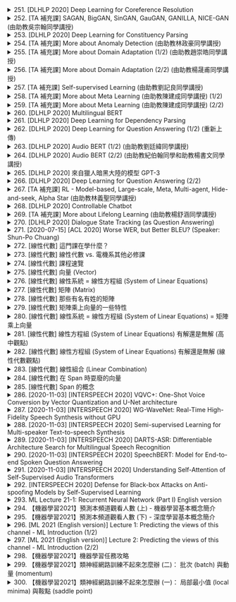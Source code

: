 <details>
<summary>251. [DLHLP 2020] Deep Learning for Coreference Resolution</summary><br>

<a href="https://www.youtube.com/watch?v=2BemmceHKOU" target="_blank">
    <img src="https://img.youtube.com/vi/2BemmceHKOU/maxresdefault.jpg" 
        alt="[Youtube]" width="200">
</a>

# [DLHLP 2020] Deep Learning for Coreference Resolution


</details>

<details>
<summary>252. [TA 補充課] SAGAN, BigGAN, SinGAN, GauGAN, GANILLA, NICE-GAN (由助教吳宗翰同學講授)</summary><br>

<a href="https://www.youtube.com/watch?v=hTNE8iFXEMU" target="_blank">
    <img src="https://img.youtube.com/vi/hTNE8iFXEMU/maxresdefault.jpg" 
        alt="[Youtube]" width="200">
</a>

# [TA 補充課] SAGAN, BigGAN, SinGAN, GauGAN, GANILLA, NICE-GAN (由助教吳宗翰同學講授)


</details>

<details>
<summary>253. [DLHLP 2020] Deep Learning for Constituency Parsing</summary><br>

<a href="https://www.youtube.com/watch?v=pHQ2lcDgoFs" target="_blank">
    <img src="https://img.youtube.com/vi/pHQ2lcDgoFs/maxresdefault.jpg" 
        alt="[Youtube]" width="200">
</a>

# [DLHLP 2020] Deep Learning for Constituency Parsing


</details>

<details>
<summary>254. [TA 補充課] More about Anomaly Detection (由助教林政豪同學講授)</summary><br>

<a href="https://www.youtube.com/watch?v=-C8RUrWb7F8" target="_blank">
    <img src="https://img.youtube.com/vi/-C8RUrWb7F8/maxresdefault.jpg" 
        alt="[Youtube]" width="200">
</a>

# [TA 補充課] More about Anomaly Detection (由助教林政豪同學講授)


</details>

<details>
<summary>255. [TA 補充課] More about Domain Adaptation (1/2) (由助教趙崇皓同學講授)</summary><br>

<a href="https://www.youtube.com/watch?v=gvfLq4sPW4k" target="_blank">
    <img src="https://img.youtube.com/vi/gvfLq4sPW4k/maxresdefault.jpg" 
        alt="[Youtube]" width="200">
</a>

# [TA 補充課] More about Domain Adaptation (1/2) (由助教趙崇皓同學講授)


</details>

<details>
<summary>256. [TA 補充課] More about Domain Adaptation (2/2) (由助教楊晟甫同學講授)</summary><br>

<a href="https://www.youtube.com/watch?v=-DQBMAULXX8" target="_blank">
    <img src="https://img.youtube.com/vi/-DQBMAULXX8/maxresdefault.jpg" 
        alt="[Youtube]" width="200">
</a>

# [TA 補充課] More about Domain Adaptation (2/2) (由助教楊晟甫同學講授)


</details>

<details>
<summary>257. [TA 補充課] Self-supervised Learning (由助教劉記良同學講授)</summary><br>

<a href="https://www.youtube.com/watch?v=ZGnKfoUb7h8" target="_blank">
    <img src="https://img.youtube.com/vi/ZGnKfoUb7h8/maxresdefault.jpg" 
        alt="[Youtube]" width="200">
</a>

# [TA 補充課] Self-supervised Learning (由助教劉記良同學講授)


</details>

<details>
<summary>258. [TA 補充課] More about Meta Learning (由助教陳建成同學講授) (1/2)</summary><br>

<a href="https://www.youtube.com/watch?v=QBbeIsiqw-U" target="_blank">
    <img src="https://img.youtube.com/vi/QBbeIsiqw-U/maxresdefault.jpg" 
        alt="[Youtube]" width="200">
</a>

# [TA 補充課] More about Meta Learning (由助教陳建成同學講授) (1/2)


</details>

<details>
<summary>259. [TA 補充課] More about Meta Learning (由助教陳建成同學講授) (2/2)</summary><br>

<a href="https://www.youtube.com/watch?v=w0-7BO09kdo" target="_blank">
    <img src="https://img.youtube.com/vi/w0-7BO09kdo/maxresdefault.jpg" 
        alt="[Youtube]" width="200">
</a>

# [TA 補充課] More about Meta Learning (由助教陳建成同學講授) (2/2)


</details>

<details>
<summary>260. [DLHLP 2020] Multilingual BERT</summary><br>

<a href="https://www.youtube.com/watch?v=8rDN1jUI82g" target="_blank">
    <img src="https://img.youtube.com/vi/8rDN1jUI82g/maxresdefault.jpg" 
        alt="[Youtube]" width="200">
</a>

# [DLHLP 2020] Multilingual BERT


</details>

<details>
<summary>261. [DLHLP 2020] Deep Learning for Dependency Parsing</summary><br>

<a href="https://www.youtube.com/watch?v=9erBrs-VIqc" target="_blank">
    <img src="https://img.youtube.com/vi/9erBrs-VIqc/maxresdefault.jpg" 
        alt="[Youtube]" width="200">
</a>

# [DLHLP 2020] Deep Learning for Dependency Parsing


</details>

<details>
<summary>262. [DLHLP 2020] Deep Learning for Question Answering (1/2) (重新上傳)</summary><br>

<a href="https://www.youtube.com/watch?v=gRfTfXCe3LA" target="_blank">
    <img src="https://img.youtube.com/vi/gRfTfXCe3LA/maxresdefault.jpg" 
        alt="[Youtube]" width="200">
</a>

# [DLHLP 2020] Deep Learning for Question Answering (1/2) (重新上傳)


</details>

<details>
<summary>263. [DLHLP 2020] Audio BERT (1/2) (由助教劉廷緯同學講授)</summary><br>

<a href="https://www.youtube.com/watch?v=NN9Q9Jhtvvg" target="_blank">
    <img src="https://img.youtube.com/vi/NN9Q9Jhtvvg/maxresdefault.jpg" 
        alt="[Youtube]" width="200">
</a>

# [DLHLP 2020] Audio BERT (1/2) (由助教劉廷緯同學講授)


</details>

<details>
<summary>264. [DLHLP 2020] Audio BERT (2/2) (由助教紀伯翰同學和助教楊書文同學講授)</summary><br>

<a href="https://www.youtube.com/watch?v=0KNvAYb1emQ" target="_blank">
    <img src="https://img.youtube.com/vi/0KNvAYb1emQ/maxresdefault.jpg" 
        alt="[Youtube]" width="200">
</a>

# [DLHLP 2020] Audio BERT (2/2) (由助教紀伯翰同學和助教楊書文同學講授)


</details>

<details>
<summary>265. [DLHLP 2020] 來自獵人暗黑大陸的模型 GPT-3</summary><br>

<a href="https://www.youtube.com/watch?v=DOG1L9lvsDY" target="_blank">
    <img src="https://img.youtube.com/vi/DOG1L9lvsDY/maxresdefault.jpg" 
        alt="[Youtube]" width="200">
</a>

# [DLHLP 2020] 來自獵人暗黑大陸的模型 GPT-3


</details>

<details>
<summary>266. [DLHLP 2020] Deep Learning for Question Answering (2/2)</summary><br>

<a href="https://www.youtube.com/watch?v=h_Lptoq8spQ" target="_blank">
    <img src="https://img.youtube.com/vi/h_Lptoq8spQ/maxresdefault.jpg" 
        alt="[Youtube]" width="200">
</a>

# [DLHLP 2020] Deep Learning for Question Answering (2/2)


</details>

<details>
<summary>267. [TA 補充課] RL - Model-based, Large-scale, Meta, Multi-agent, Hide-and-seek, Alpha Star (由助教林義聖同學講授)</summary><br>

<a href="https://www.youtube.com/watch?v=ZR2AZgupIpc" target="_blank">
    <img src="https://img.youtube.com/vi/ZR2AZgupIpc/maxresdefault.jpg" 
        alt="[Youtube]" width="200">
</a>

# [TA 補充課] RL - Model-based, Large-scale, Meta, Multi-agent, Hide-and-seek, Alpha Star (由助教林義聖同學講授)


</details>

<details>
<summary>268. [DLHLP 2020] Controllable Chatbot</summary><br>

<a href="https://www.youtube.com/watch?v=mk6v2raVGfk" target="_blank">
    <img src="https://img.youtube.com/vi/mk6v2raVGfk/maxresdefault.jpg" 
        alt="[Youtube]" width="200">
</a>

# [DLHLP 2020] Controllable Chatbot


</details>

<details>
<summary>269. [TA 補充課] More about Lifelong Learning (由助教楊舒涵同學講授)</summary><br>

<a href="https://www.youtube.com/watch?v=SX6_1-mvkWk" target="_blank">
    <img src="https://img.youtube.com/vi/SX6_1-mvkWk/maxresdefault.jpg" 
        alt="[Youtube]" width="200">
</a>

# [TA 補充課] More about Lifelong Learning (由助教楊舒涵同學講授)


</details>

<details>
<summary>270. [DLHLP 2020] Dialogue State Tracking (as Question Answering)</summary><br>

<a href="https://www.youtube.com/watch?v=tRDF_w700Uw" target="_blank">
    <img src="https://img.youtube.com/vi/tRDF_w700Uw/maxresdefault.jpg" 
        alt="[Youtube]" width="200">
</a>

# [DLHLP 2020] Dialogue State Tracking (as Question Answering)


</details>

<details>
<summary>271. [2020-07-15] [ACL 2020] Worse WER, but Better BLEU? (Speaker: Shun-Po Chuang)</summary><br>

<a href="https://www.youtube.com/watch?v=OybkIdSNKSc" target="_blank">
    <img src="https://img.youtube.com/vi/OybkIdSNKSc/maxresdefault.jpg" 
        alt="[Youtube]" width="200">
</a>

# [ACL 2020] Worse WER, but Better BLEU? (Speaker: Shun-Po Chuang)

# 文章整理與結構化分析

## 核心主題  
- 語音翻譯（Speech Translation, ST）：研究如何將來源語言的語音轉換為目標語言的文字。  
- 多任務學習在語音翻譯中的應用：探討語音識別和翻譯之間的關聯性，特別是.semantic information的重要性。  

---

## 主要觀念  
1. **多任務學習（Multi-task Learning）**：在同一模型中同時學習語音識別和翻譯任務。  
2. **藍分數（BLEU Score）和字錯率（Word Error Rate,WER）**：分別用於衡量翻譯質量和語音識別質量，但二者之間並無直接 correlation。  
3. **語義信息的重要性**： semantic information可能比純粹的語音識別質量更影響最終翻譯質量。  

---

## 問題與原因  
1. **問題**：傳統的WER指標無法充分反映語音翻譯模型的性能，因為高WER的結果可能在語義上更接近 ground truth。  
   - 原因：WER主要衡量字面級別的相似性，忽略了semantic context的重要性。  
2. **挑戰**：多任務學習中，如何有效整合語音識別和翻譯模塊，提升整體性能。  

---

## 解決方法  
1. **引入Word Embeddings（詞嵌入）**：利用預訓練的詞嵌入（如WordNet或大型文本數據訓練的向量），捕獲 semantic 和 syntactic信息。  
2. **.semantic Information的利用**：在多任務模型中，將hidden state與word embeddings進行相似度計算，作為語義信息的參考。  
3. **Cosine Similarity**：使用.Cosine similarity衡量hidden state和word embeddings之間的相似性，並通過Softmax函數得到概率分佈。  

---

## 優化方式  
1. **模型結構**：提出一種三元組結構（Encoder-Decoder架構），讓源語言解碼器和目標語言解碼器共享隱藏狀態（hidden state）。  
2. **訓練目標**：改進原來的多任務損失函數，引入cosine相似度作為語義信息的衡量指標。  
3. **數據需求**：使用單語文本數據訓練word embeddings，降低對平行語料庫的依賴。  

---

## 結論與實驗結果  
1. **翻譯質量提升**：使用cosine softmax方法後，BLEU分數顯著提高，表明語義信息在翻譯中起重要作用。  
2. **WER的局限性**：低WER並不總是對應高翻譯質量，語義信息的融入能更好地平衡兩者。  
3. **模型性能**：提出的多任務模型在BLEU分數和WER指標上均達到最佳效果，證明了semantic information的有效性。  

---

## 展望  
- 進一步研究如何更有效地整合語音識別和翻譯模塊，提升多語言環境下的語音翻譯性能。  
- 探索其他semantic信息捕獲方式（如使用更大規模的 pretrained models）。
</details>

<details>
<summary>272. [線性代數] 這門課在學什麼？</summary><br>

<a href="https://www.youtube.com/watch?v=SNT7LAGsLDY" target="_blank">
    <img src="https://img.youtube.com/vi/SNT7LAGsLDY/maxresdefault.jpg" 
        alt="[Youtube]" width="200">
</a>

# [線性代數] 這門課在學什麼？


</details>

<details>
<summary>273. [線性代數] 線性代數 vs. 電機系其他必修課</summary><br>

<a href="https://www.youtube.com/watch?v=sc7dicXFoZE" target="_blank">
    <img src="https://img.youtube.com/vi/sc7dicXFoZE/maxresdefault.jpg" 
        alt="[Youtube]" width="200">
</a>

# [線性代數] 線性代數 vs. 電機系其他必修課


</details>

<details>
<summary>274. [線性代數] 課程速覽</summary><br>

<a href="https://www.youtube.com/watch?v=J-U_zKg15f4" target="_blank">
    <img src="https://img.youtube.com/vi/J-U_zKg15f4/maxresdefault.jpg" 
        alt="[Youtube]" width="200">
</a>

# [線性代數] 課程速覽


</details>

<details>
<summary>275. [線性代數] 向量 (Vector)</summary><br>

<a href="https://www.youtube.com/watch?v=I3hyvWN78Is" target="_blank">
    <img src="https://img.youtube.com/vi/I3hyvWN78Is/maxresdefault.jpg" 
        alt="[Youtube]" width="200">
</a>

# [線性代數] 向量 (Vector)


</details>

<details>
<summary>276. [線性代數] 線性系統 = 線性方程組 (System of Linear Equations)</summary><br>

<a href="https://www.youtube.com/watch?v=Ww3eAfLZjME" target="_blank">
    <img src="https://img.youtube.com/vi/Ww3eAfLZjME/maxresdefault.jpg" 
        alt="[Youtube]" width="200">
</a>

# [線性代數] 線性系統 = 線性方程組 (System of Linear Equations)


</details>

<details>
<summary>277. [線性代數] 矩陣 (Matrix)</summary><br>

<a href="https://www.youtube.com/watch?v=7qwaAhcD2og" target="_blank">
    <img src="https://img.youtube.com/vi/7qwaAhcD2og/maxresdefault.jpg" 
        alt="[Youtube]" width="200">
</a>

# [線性代數] 矩陣 (Matrix)


</details>

<details>
<summary>278. [線性代數] 那些有名有姓的矩陣</summary><br>

<a href="https://www.youtube.com/watch?v=cf-WpQX70Vs" target="_blank">
    <img src="https://img.youtube.com/vi/cf-WpQX70Vs/maxresdefault.jpg" 
        alt="[Youtube]" width="200">
</a>

# [線性代數] 那些有名有姓的矩陣


</details>

<details>
<summary>279. [線性代數] 矩陣乘上向量的一些特性</summary><br>

<a href="https://www.youtube.com/watch?v=OMdCNhJp60M" target="_blank">
    <img src="https://img.youtube.com/vi/OMdCNhJp60M/maxresdefault.jpg" 
        alt="[Youtube]" width="200">
</a>

# [線性代數] 矩陣乘上向量的一些特性


</details>

<details>
<summary>280. [線性代數] 線性系統 = 線性方程組 (System of Linear Equations) = 矩陣乘上向量</summary><br>

<a href="https://www.youtube.com/watch?v=6wPSfjwm_qk" target="_blank">
    <img src="https://img.youtube.com/vi/6wPSfjwm_qk/maxresdefault.jpg" 
        alt="[Youtube]" width="200">
</a>

# [線性代數] 線性系統 = 線性方程組 (System of Linear Equations) = 矩陣乘上向量


</details>

<details>
<summary>281. [線性代數] 線性方程組 (System of Linear Equations) 有解還是無解 (高中觀點)</summary><br>

<a href="https://www.youtube.com/watch?v=zchDGSfr_yU" target="_blank">
    <img src="https://img.youtube.com/vi/zchDGSfr_yU/maxresdefault.jpg" 
        alt="[Youtube]" width="200">
</a>

# [線性代數] 線性方程組 (System of Linear Equations) 有解還是無解 (高中觀點)


</details>

<details>
<summary>282. [線性代數] 線性方程組 (System of Linear Equations) 有解還是無解 (線性代數觀點)</summary><br>

<a href="https://www.youtube.com/watch?v=OHgibs_pDN8" target="_blank">
    <img src="https://img.youtube.com/vi/OHgibs_pDN8/maxresdefault.jpg" 
        alt="[Youtube]" width="200">
</a>

# [線性代數] 線性方程組 (System of Linear Equations) 有解還是無解 (線性代數觀點)


</details>

<details>
<summary>283. [線性代數] 線性組合 (Linear Combination)</summary><br>

<a href="https://www.youtube.com/watch?v=pZfvmcjIrpE" target="_blank">
    <img src="https://img.youtube.com/vi/pZfvmcjIrpE/maxresdefault.jpg" 
        alt="[Youtube]" width="200">
</a>

# [線性代數] 線性組合 (Linear Combination)


</details>

<details>
<summary>284. [線性代數] 在 Span 時耍廢的向量</summary><br>

<a href="https://www.youtube.com/watch?v=-zIPQ8hcsps" target="_blank">
    <img src="https://img.youtube.com/vi/-zIPQ8hcsps/maxresdefault.jpg" 
        alt="[Youtube]" width="200">
</a>

# [線性代數] 在 Span 時耍廢的向量


</details>

<details>
<summary>285. [線性代數] Span 的概念</summary><br>

<a href="https://www.youtube.com/watch?v=FEnFCtNILtI" target="_blank">
    <img src="https://img.youtube.com/vi/FEnFCtNILtI/maxresdefault.jpg" 
        alt="[Youtube]" width="200">
</a>

# [線性代數] Span 的概念


</details>

<details>
<summary>286. [2020-11-03] [INTERSPEECH 2020] VQVC+: One-Shot Voice Conversion by Vector Quantization and U-Net architecture</summary><br>

<a href="https://www.youtube.com/watch?v=JWGVfVSvQwc" target="_blank">
    <img src="https://img.youtube.com/vi/JWGVfVSvQwc/maxresdefault.jpg" 
        alt="[Youtube]" width="200">
</a>

# [INTERSPEECH 2020] VQVC+: One-Shot Voice Conversion by Vector Quantization and U-Net architecture

### 核心主題  
- 語音轉換（Voice Conversion, VC）的研究與改進。

---

### 主要觀念  
1. **語音轉換的目的**：改變說話者的身份，同時保持內容信息不變。  
2. **VC系統的分類**：
   - 幵發數據（Par Data）：說話者.say相同的句子，收集困難但適合模型訓練。
   - 不相干數據（Unpar Data）： speaker的信息無限制。
3. **語音轉換方法**：
   - 直接變換（Direct Transform）
   - 特徵解耦（Feature Disentangle）

---

### 問題與原因  
1. **基於特徵解耦模型的問題**：
   - 如何分別建模內容嵌入和說話者嵌入？
   - 向量化方法雖能分離信息，但降低音質。
2. **音質低劣的原因**：
   - 向量化引入了信息瓶頸，限制了重建能力。

---

### 解決方法與優化方式  
1. **模型改進**：
   - 使用更深的架構：增加模型深度以提升表示能力。
   - 引入條件スキーム（SKI Condition Module）：分層建模，逐步解耦內容和說話者信息。
2. **數據集**：
   - 使用Vox-Copus數據集（含9位講話者，共44小時語音）。
3. **實驗評估**：
   - 語言識別準確率：模型在-content嵌入中speaker信息被有效去除，accuracy達70%。
   - 主觀評價：與基線方法（如AutoVC）相比，在自然度和相似性上表現更佳。

---

### 結論  
1. **SKI架構的優勢**：
   - 減少信息瓶頸，提升音質。
2. **進階改進建議**：
   - 經驗證，增加codebook大小可平衡重建精度與解耦性能。
3. **未來研究方向**：
   - 探索更多條件架構以進一步提升語音質量。
</details>

<details>
<summary>287. [2020-11-03] [INTERSPEECH 2020] WG-WaveNet: Real-Time High-Fidelity Speech Synthesis without GPU</summary><br>

<a href="https://www.youtube.com/watch?v=rsbT7X2-g7E" target="_blank">
    <img src="https://img.youtube.com/vi/rsbT7X2-g7E/maxresdefault.jpg" 
        alt="[Youtube]" width="200">
</a>

# [INTERSPEECH 2020] WG-WaveNet: Real-Time High-Fidelity Speech Synthesis without GPU

### 核心主題  
- 提出一種快速且輕量級的語音編解碼器（Vocoder）：**WGWebNet**，能夠實時生成高質量的22kHz和44kHz語音樣本，並且不需要GPU支持。  

---

### 主要觀念  
1. **語音合成的重要性**：語音合成技術在人工智慧、通信和娛樂等領域具有廣泛應用。  
2. **輕量級模型的需求**：在移動設備和嵌入式系統中，計算資源有限，需要高效的模型來實現實時語音合成。  
3. **非自回歸模型的優勢**：相對於傳統的自回歸模型，非自回歸模型在生成速度上具有顯著優勢，適合實時應用。  

---

### 問題原因  
1. **計算資源限制**：移動設備和嵌入式系統通常缺乏足夠的GPU資源來支持基於Transformer的語音合成模型。  
2. **自回歸模型的瓶頸**：傳統的自回歸模型在生成速度上較慢，無法實現實時語音 synthesis。  
3. **高_sampling_rate 的挑戰**：44kHz語音樣本需要更高的計算能力，且目前多數模型在生成高_sampling_rate語音時性能不足。  

---

### 解決方法  
1. **WGWebNet架構設計**：基於Transformer的輕量級模型，優化了編解碼器結構以降低計算複雜度。  
2. **非自回歸生成**：採用非自回歸策略，顯著提升語音生成速度，實現實時合成。  
3. **參數調整和優化**：針對不同_sampling_rate（如22kHz和44kHz）進行參數調試，確保在保持語音質量的前提下提升性能。  

---

### 優化方式  
1. **模型精簡**：通過降低模型參數數量和優化架構設計，實現了輕量化。  
2. **實時生成策略**：非自回歸機制使得模型能夠在CPU上高效運行，支持實時語音合成。  
3. **多_sampling_rate 支持**：針對不同_sampling_rate進行參數調試，平衡語音質量和生成效率。  

---

### 結論  
1. **性能提升**：WGWebNet在22kHz和44kHz語音生成中均實現了實時性能，且語音質量（MOS）接近最佳非自回歸模型。  
2. **輕量級優勢**：相比其他模型，WGWebNet在保持高語音質量的前提下，具備更快的生成速度和更低的計算資源需求。  
3. **應用前景**：該模型適合用於移動設備、嵌入式系統等資源受限環境中的語音合成任務。  

---

### 參考資料  
- 論文中提供的數據和實驗結果已用來支持上述整理內容。
</details>

<details>
<summary>288. [2020-11-03] [INTERSPEECH 2020]  Semi-supervised Learning for Multi-speaker Text-to-speech Synthesis</summary><br>

<a href="https://www.youtube.com/watch?v=3b1S20iVyMY" target="_blank">
    <img src="https://img.youtube.com/vi/3b1S20iVyMY/maxresdefault.jpg" 
        alt="[Youtube]" width="200">
</a>

# [INTERSPEECH 2020]  Semi-supervised Learning for Multi-speaker Text-to-speech Synthesis

### 核心主題  
- 探索半監督學習在現代說話人文本到語音（TTS）合成中的應用。  
- 目標是通過利用未標記音頻數據，顯著減少高質量語音模型訓練所需的數據量。  

---

### 主要觀念  
1. **問題陳述**：  
   - 當前高性能多說話人TTS系統需要大量高質量配對數據（通常超過20小時），數據收集過程耗時且昂貴，限制了其廣泛應用。  

2. **核心挑戰**：  
   - 數據量不足導致監督學習方法性能受限，特別是在多說話人場景中。  
   - 未標記音頻數據的利用效率低下，難以有效提升模型表現。  

3. **創新點**：  
   - 提出一種半監督學習框架，通過引入可學習的代碼本和直通梯度估計器，實現未標記數據的有效利用。  
   - 驗證了該方法在噪聲環境下的魯棒性，並探討了單說話人與多說話人訓練之間的關係。  

---

### 問題原因  
- 數據收集成本高昂：高質量語音配對數據需求量大，限制了模型的普及。  
- 未標記數據難以有效融入監督學習框架，導致模型性能提升受限。  
- 單說話人與多說話人訓練之間存在輸入不匹配問題，影響模型泛化能力。  

---

### 解決方法  
1. **半監督學習框架**：  
   - 利用少量配對數據（1小時）進行監督訓練，結合大量未標記音頻數據進行無監督優化。  
   - 引入可學習的代碼本，提升編碼器和解碼器的表示能力。  

2. **直通梯度估計器**：  
   - 允許重建損失通過編碼器傳播梯度，解決傳統半監督方法中編碼器無法有效更新的問題。  

3. **噪聲魯棒性優化**：  
   - 通過訓練模型處理帶噪未標記數據，驗證其在實際應用場景中的可靠性。  

4. **多說話人與單說話人訓練的平衡**：  
   - 驗證了基於少量配對數據的模型仍能實現多說話人語音合成，但性能略遜於基於25小時數據的監督學習方法。  

---

### 結論  
- 提出的半監督學習方法在僅使用1小時配對數據的情況下，生成語音的質量與基於25小時數據的監督方法相當。  
- 該方法通過有效利用未標記數據，顯著降低了高質量TTS模型的訓練成本。  
- 實驗結果表明，模型在噪聲環境和多說話人場景中均表現出色，驗證了其泛化能力和實用性。  

---

### 優化方式  
1. **數據效率提升**：  
   - 通過半監督學習框架，減少對高質量配對數據的依賴，降低數據收集成本。  

2. **模型魯棒性增強**：  
   - 驗證了模型在噪聲環境下的性能穩定性，爲實際應用場景提供保障。  

3. **跨說話人適應能力優化**：  
   - 探討了單說話人與多說話人訓練的平衡點，爲未來研究提供了方向。
</details>

<details>
<summary>289. [2020-11-03] [INTERSPEECH 2020] DARTS-ASR: Differentiable Architecture Search for Multilingual Speech Recognition</summary><br>

<a href="https://www.youtube.com/watch?v=rztqT8RXyuI" target="_blank">
    <img src="https://img.youtube.com/vi/rztqT8RXyuI/maxresdefault.jpg" 
        alt="[Youtube]" width="200">
</a>

# [INTERSPEECH 2020] DARTS-ASR: Differentiable Architecture Search for Multilingual Speech Recognition

# 文章整理：基於可微架構搜索的語音識別模型優化研究

## 核心主題
- 探討將可微架構搜索（Differential Architecture Search, DAR）應用於語音識別（ASR）任務中的有效性和優勢。
- 研究如何通過多語言預訓練和適應策略，提升語音識別模型在單語和多語環境下的性能。

## 主要觀念
1. **可微架構搜索**：一種通過端到端優化自動尋找最優網絡結構的方法，適用於語音識別任務。
2. **多語言語音識別**：探討共享 acoustic 模型在多種語言間的可行性及其優勢。
3. **模型適應策略**：研究如何通過參數調整和架構微調，提升預訓練模型在目標語言上的性能。

## 問題原因
- 傳統固定架構的語音識別模型難以有效處理多種語言及其複雜的 acoustic 特性。
- 缺乏有效的多語言共享機制，導致模型泛化能力有限。

## 解決方法
1. **可微架構搜索**：
   - 通過 DAR 方法自動搜索最優網絡結構，取代人工設計固定架構。
   - 在單語和多語環境下分別進行架構搜索，驗證其通用性。
2. **多語言預訓練與適應**：
   - 預先在多種源語言上訓練共享 acoustic 模型。
   - 通過三種適應策略（僅參數調整、參數與架構聯合微調、剪枝架構）優化模型在目標語言上的性能。

## 優化方式
1. **架構搜索結果分析**：
   - 單語環境下，不同語言的最優架構存在差異，但淺層結構中標準卷積爲主。
   - 多語環境下，較大的 kernel size 卷積和深度可分離卷積在深層架構中更爲普遍。

2. **適應策略優化**：
   - 參數與架構聯合微調能顯著提升性能，同時保持較低的計算成本。
   - 架構剪枝在減少計算開銷的同時，僅造成輕微性能下降。

## 結論
- 可微架構搜索方法能在單語和多語語音識別任務中提供優於傳統固定架構的性能。
- 多語言預訓練有助於發現適用於廣泛語言的通用 acoustic 模型。
- 未來工作可將 DAR 方法與其他 ASR 技術（如元學習）結合，探索更大規模模型和更多任務的應用。

---

以上整理基於文章內容，結構清晰地歸納了核心主題、主要觀念、問題原因、解決方法、優化方式及結論。
</details>

<details>
<summary>290. [2020-11-03] [INTERSPEECH 2020] SpeechBERT: Model for End-to-end Spoken Question Answering</summary><br>

<a href="https://www.youtube.com/watch?v=7mf7nSh8dGE" target="_blank">
    <img src="https://img.youtube.com/vi/7mf7nSh8dGE/maxresdefault.jpg" 
        alt="[Youtube]" width="200">
</a>

# [INTERSPEECH 2020] SpeechBERT: Model for End-to-end Spoken Question Answering

### 小節整理：端到端spoken question answering模型的研究與實現

#### 1. 核心主題
- **核心主題**：開發一種端到端（end-to-end）的spoken question answering系統，直接從音頻信號中進行問題解答，避免傳統管道式方法的局限性。

#### 2. 主要觀念
- **信息獲取限制**：
  - 文本中的信息有限，大量信息隱藏在語音中。
  - 舊有管道式方法依賴高精度的文字轉錄（ASR），易受錯誤影響。
  
- **端到端模型優勢**：
  - 直接處理音頻信號，跳過傳統的文本轉錄步驟。
  - 更好地利用語音信息，提升在高錯誤率下的性能。

#### 3. 問題原因
- **管道式方法的局限性**：
  - 高ASR錯誤率導致模型性能下降。
  - 認識錯誤會影響最終答案的準確性。

#### 4. 解決方法
- **提出Speech-BIR架構**：
  - 將文本基礎的BIR模型改進為語音版本，名為Speech-BIR。
  - 端到端訓練：直接從音頻信號中提取特徵並進行問題解答。
  
- **實現細節**：
  - 使用ground truth transcription進行模型訓練。
  - 測試階段使用ASR轉錄，模擬實際應用環境。

#### 5. 優化方式
- **預訓練與微調**：
  - 在音頻數據上進行預訓練，提升模型的語音理解能力。
  
- **世界邊界分割**：
  - 使用.ALIGNMENT技術提取世界邊界信息，進行音頻分割，降低ASR錯誤影響。

#### 6. 結論
- **性能優勢**：
  - 在低錯誤率場景下，Speech-BIR性能接近傳統管道式方法。
  - 在高錯誤率場景下（>40%），Speech-BIR表現明顯優於管道式方法。

- **實驗結果**：
  - 在spoken Squad數據集上，Speech-BIR在更困難的子集上取得了顯著提升。
  - 結合文本BIR模型進行聯合訓練，進一步提升了性能。

#### 7. 未來方向
- **改進ASR錯誤處理**：探索更 robust 的方法來應對高錯誤率場景。
- **多模態融合**：將語音和文本信息有機結合，進一步提升模型性能。
- **擴展應用場景**：將此技術應用於更多實際問題中，如客服系統、智能音箱等。
</details>

<details>
<summary>291. [2020-11-03] [INTERSPEECH 2020] Understanding Self-Attention of Self-Supervised Audio Transformers</summary><br>

<a href="https://www.youtube.com/watch?v=RJq_B416V1Q" target="_blank">
    <img src="https://img.youtube.com/vi/RJq_B416V1Q/maxresdefault.jpg" 
        alt="[Youtube]" width="200">
</a>

# [INTERSPEECH 2020] Understanding Self-Attention of Self-Supervised Audio Transformers

# The Role and Importance of Self-Attention in Continuous Input Reconstruction: An Empirical Study

## 小節整理

### 1. 核心主題  
- 探討自注意力機制（Self-Attention）在連續輸入重建任務中的作用和重要性。  
- 分析不同類型的注意力頭（Attention Heads）對下遊任務的影響。  

### 2. 主要觀念  
- 自注意力機制能夠捕捉序列中的全局信息，並在重建任務中表現出強大的能力。  
- 注意力頭可以分爲三類：** diagonal, vertical, 和 global**，每種類型在處理不同類型的信息時具有不同的作用。  

### 3. 問題原因  
- 不同類型的注意力頭對下遊任務的重要性存在差異。  
- 部分注意力頭可能對模型性能貢獻較小甚至產生負面影響。  

### 4. 解決方法  
- 提出一種基於注意力頭重要性的評估指標：** globalness, verticality, 和 diagonality**，用於量化不同類型注意力頭的貢獻。  
- 通過逐步剪枝（Pruning）實驗，驗證不同類型注意力頭對下遊任務的影響程度。  

### 5. 優化方式  
- **Diagonal Attention Heads**: 對音素分類任務至關重要，其剪枝會導致性能顯著下降。  
- **Vertical Attention Heads**: 主要影響說話人識別任務，但可能對音素分類任務產生負面影響。  
- **Global Attention Heads**: 對整體表示質量貢獻較小，可適當剪枝以優化性能。  

### 6. 結論  
- 自注意力機制在連續輸入重建任務中表現出強大的能力。  
- **Diagonal Attention Heads** 是核心，對音素分類和說話人識別均至關重要。  
- 可通過剪枝去除超過50%的冗餘注意力頭（尤其是Global類型），在不影響說話人身份的前提下提升音素分類性能。  
- 未來研究可進一步探索注意力頭的多樣性與模型壓縮的可能性。
</details>

<details>
<summary>292. [INTERSPEECH 2020] Defense for Black-box Attacks on Anti-spoofing Models by Self-Supervised Learning</summary><br>

<a href="https://www.youtube.com/watch?v=k81atCYWpzg" target="_blank">
    <img src="https://img.youtube.com/vi/k81atCYWpzg/maxresdefault.jpg" 
        alt="[Youtube]" width="200">
</a>

# [INTERSPEECH 2020] Defense for Black-box Attacks on Anti-spoofing Models by Self-Supervised Learning


</details>

<details>
<summary>293. ML Lecture 21-1: Recurrent Neural Network (Part I) English version</summary><br>

<a href="https://www.youtube.com/watch?v=Jjy6ER0bHv8" target="_blank">
    <img src="https://img.youtube.com/vi/Jjy6ER0bHv8/maxresdefault.jpg" 
        alt="[Youtube]" width="200">
</a>

# ML Lecture 21-1: Recurrent Neural Network (Part I) English version


</details>

<details>
<summary>294. 【機器學習2021】預測本頻道觀看人數 (上) - 機器學習基本概念簡介</summary><br>

<a href="https://www.youtube.com/watch?v=Ye018rCVvOo" target="_blank">
    <img src="https://img.youtube.com/vi/Ye018rCVvOo/maxresdefault.jpg" 
        alt="[Youtube]" width="200">
</a>

# 【機器學習2021】預測本頻道觀看人數 (上) - 機器學習基本概念簡介


</details>

<details>
<summary>295. 【機器學習2021】預測本頻道觀看人數 (下) - 深度學習基本概念簡介</summary><br>

<a href="https://www.youtube.com/watch?v=bHcJCp2Fyxs" target="_blank">
    <img src="https://img.youtube.com/vi/bHcJCp2Fyxs/maxresdefault.jpg" 
        alt="[Youtube]" width="200">
</a>

# 【機器學習2021】預測本頻道觀看人數 (下) - 深度學習基本概念簡介


</details>

<details>
<summary>296. [ML 2021 (English version)] Lecture 1: Predicting the views of this channel - ML Introduction (1/2)</summary><br>

<a href="https://www.youtube.com/watch?v=Y87Ct23H3Kw" target="_blank">
    <img src="https://img.youtube.com/vi/Y87Ct23H3Kw/maxresdefault.jpg" 
        alt="[Youtube]" width="200">
</a>

# [ML 2021 (English version)] Lecture 1: Predicting the views of this channel - ML Introduction (1/2)


</details>

<details>
<summary>297. [ML 2021 (English version)] Lecture 2: Predicting the views of this channel - ML Introduction (2/2)</summary><br>

<a href="https://www.youtube.com/watch?v=O69EqgzUl9U" target="_blank">
    <img src="https://img.youtube.com/vi/O69EqgzUl9U/maxresdefault.jpg" 
        alt="[Youtube]" width="200">
</a>

# [ML 2021 (English version)] Lecture 2: Predicting the views of this channel - ML Introduction (2/2)


</details>

<details>
<summary>298. 【機器學習2021】機器學習任務攻略</summary><br>

<a href="https://www.youtube.com/watch?v=WeHM2xpYQpw" target="_blank">
    <img src="https://img.youtube.com/vi/WeHM2xpYQpw/maxresdefault.jpg" 
        alt="[Youtube]" width="200">
</a>

# 【機器學習2021】機器學習任務攻略


</details>

<details>
<summary>299. 【機器學習2021】類神經網路訓練不起來怎麼辦 (二)： 批次 (batch) 與動量 (momentum)</summary><br>

<a href="https://www.youtube.com/watch?v=zzbr1h9sF54" target="_blank">
    <img src="https://img.youtube.com/vi/zzbr1h9sF54/maxresdefault.jpg" 
        alt="[Youtube]" width="200">
</a>

# 【機器學習2021】類神經網路訓練不起來怎麼辦 (二)： 批次 (batch) 與動量 (momentum)


</details>

<details>
<summary>300. 【機器學習2021】類神經網路訓練不起來怎麼辦 (一)： 局部最小值 (local minima) 與鞍點 (saddle point)</summary><br>

<a href="https://www.youtube.com/watch?v=QW6uINn7uGk" target="_blank">
    <img src="https://img.youtube.com/vi/QW6uINn7uGk/maxresdefault.jpg" 
        alt="[Youtube]" width="200">
</a>

# 【機器學習2021】類神經網路訓練不起來怎麼辦 (一)： 局部最小值 (local minima) 與鞍點 (saddle point)


</details>

